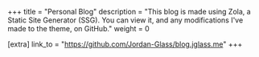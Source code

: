 +++
title = "Personal Blog"
description = "This blog is made using Zola, a Static Site Generator (SSG). You can view it, and any modifications I've made to the theme, on GitHub."
weight = 0

[extra]
link_to = "https://github.com/Jordan-Glass/blog.jglass.me"
+++
